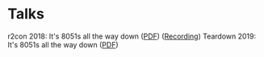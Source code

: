 # Talks

r2con 2018: It's 8051s all the way down ([PDF](https://github.com/astuder/Inside-EZRadioPRO/blob/master/talks/r2con2018-8051s-all-the-way-down.pdf)) ([Recording](https://www.youtube.com/watch?v=iu_TeS0ahi8))
Teardown 2019: It's 8051s all the way down ([PDF](https://github.com/astuder/Inside-EZRadioPRO/blob/master/talks/Teardown2019-8051s-all-the-way-down-final.pdf))

